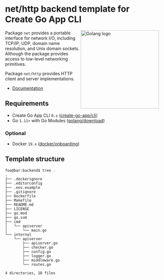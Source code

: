 # net/http backend template for Create Go App CLI

<img align="right" width="256px" src="https://golang.org/lib/godoc/images/go-logo-blue.svg" alt="Golang logo" />

Package `net` provides a portable interface for network I/O, including TCP/IP, UDP, domain name resolution, and Unix domain sockets. Although the package provides access to low-level networking primitives.

Package `net/http` provides HTTP client and server implementations.

- [Documentation](https://golang.org/pkg/net/http/)

## Requirements

- Create Go App CLI `0.x` ([create-go-app/cli](https://github.com/create-go-app/cli))
- Go `1.11+` with Go Modules ([golang/download](https://golang.org/dl/))

### Optional

- Docker `19.x` ([docker/onboarding](https://hub.docker.com/?overlay=onboarding))

## Template structure

```console
foo@bar:backend$ tree .
.
├── .dockerignore
├── .editorconfig
├── .env.example
├── .gitignore
├── Dockerfile
├── Makefile
├── README.md
├── LICENSE
├── go.mod
├── go.sum
├── cmd
│   └── apiserver
│       └── main.go
└── internal
    └── apiserver
        ├── apiserver.go
        ├── checker.go
        ├── config.go
        ├── logger.go
        ├── middleware.go
        └── routes.go

4 directories, 18 files
```
